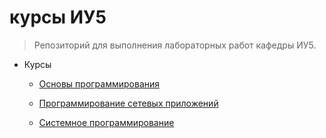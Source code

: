 # курсы ИУ5

> Репозиторий для выполнения лабораторных работ кафедры ИУ5.


 - Курсы
	 - [Основы программирования](https://fitoliaka.github.io/IU5/CPP/)

	 - [Программирование сетевых приложений](https://fitoliaka.github.io/)

	 - [Системное программирование](https://fitoliaka.github.io/)
